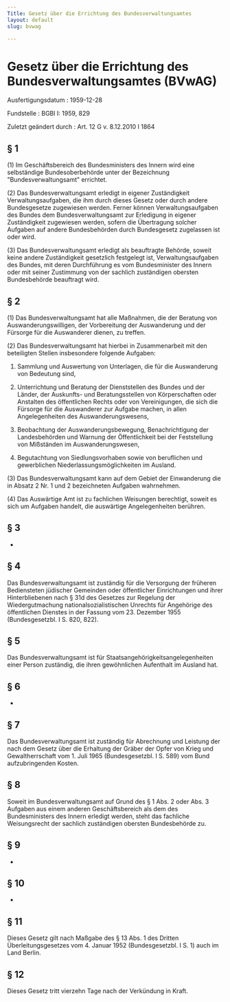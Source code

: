 ```yaml
---
Title: Gesetz über die Errichtung des Bundesverwaltungsamtes
layout: default
slug: bvwag

---
```


# Gesetz über die Errichtung des Bundesverwaltungsamtes (BVwAG)

Ausfertigungsdatum
:   1959-12-28

Fundstelle
:   BGBl I: 1959, 829

Zuletzt geändert durch
:   Art. 12 G v. 8.12.2010 I 1864


## § 1

(1) Im Geschäftsbereich des Bundesministers des Innern wird eine
selbständige Bundesoberbehörde unter der Bezeichnung
"Bundesverwaltungsamt" errichtet.

(2) Das Bundesverwaltungsamt erledigt in eigener Zuständigkeit
Verwaltungsaufgaben, die ihm durch dieses Gesetz oder durch andere
Bundesgesetze zugewiesen werden. Ferner können Verwaltungsaufgaben des
Bundes dem Bundesverwaltungsamt zur Erledigung in eigener
Zuständigkeit zugewiesen werden, sofern die Übertragung solcher
Aufgaben auf andere Bundesbehörden durch Bundesgesetz zugelassen ist
oder wird.

(3) Das Bundesverwaltungsamt erledigt als beauftragte Behörde, soweit
keine andere Zuständigkeit gesetzlich festgelegt ist,
Verwaltungsaufgaben des Bundes, mit deren Durchführung es vom
Bundesminister des Innern oder mit seiner Zustimmung von der sachlich
zuständigen obersten Bundesbehörde beauftragt wird.


## § 2

(1) Das Bundesverwaltungsamt hat alle Maßnahmen, die der Beratung von
Auswanderungswilligen, der Vorbereitung der Auswanderung und der
Fürsorge für die Auswanderer dienen, zu treffen.

(2) Das Bundesverwaltungsamt hat hierbei in Zusammenarbeit mit den
beteiligten Stellen insbesondere folgende Aufgaben:

1.  Sammlung und Auswertung von Unterlagen, die für die Auswanderung von
    Bedeutung sind,


2.  Unterrichtung und Beratung der Dienststellen des Bundes und der
    Länder, der Auskunfts- und Beratungsstellen von Körperschaften oder
    Anstalten des öffentlichen Rechts oder von Vereinigungen, die sich die
    Fürsorge für die Auswanderer zur Aufgabe machen, in allen
    Angelegenheiten des Auswanderungswesens,


3.  Beobachtung der Auswanderungsbewegung, Benachrichtigung der
    Landesbehörden und Warnung der Öffentlichkeit bei der Feststellung von
    Mißständen im Auswanderungswesen,


4.  Begutachtung von Siedlungsvorhaben sowie von beruflichen und
    gewerblichen Niederlassungsmöglichkeiten im Ausland.




(3) Das Bundesverwaltungsamt kann auf dem Gebiet der Einwanderung die
in Absatz 2 Nr. 1 und 2 bezeichneten Aufgaben wahrnehmen.

(4) Das Auswärtige Amt ist zu fachlichen Weisungen berechtigt, soweit
es sich um Aufgaben handelt, die auswärtige Angelegenheiten berühren.


## § 3

-


## § 4

Das Bundesverwaltungsamt ist zuständig für die Versorgung der früheren
Bediensteten jüdischer Gemeinden oder öffentlicher Einrichtungen und
ihrer Hinterbliebenen nach § 31d des Gesetzes zur Regelung der
Wiedergutmachung nationalsozialistischen Unrechts für Angehörige des
öffentlichen Dienstes in der Fassung vom 23. Dezember 1955
(Bundesgesetzbl. I S. 820, 822).


## § 5

Das Bundesverwaltungsamt ist für Staatsangehörigkeitsangelegenheiten
einer Person zuständig, die ihren gewöhnlichen Aufenthalt im Ausland
hat.


## § 6

-


## § 7

Das Bundesverwaltungsamt ist zuständig für Abrechnung und Leistung der
nach dem Gesetz über die Erhaltung der Gräber der Opfer von Krieg und
Gewaltherrschaft vom 1. Juli 1965 (Bundesgesetzbl. I S. 589) vom Bund
aufzubringenden Kosten.


## § 8

Soweit im Bundesverwaltungsamt auf Grund des § 1 Abs. 2 oder Abs. 3
Aufgaben aus einem anderen Geschäftsbereich als dem des
Bundesministers des Innern erledigt werden, steht das fachliche
Weisungsrecht der sachlich zuständigen obersten Bundesbehörde zu.


## § 9

-


## § 10

-


## § 11

Dieses Gesetz gilt nach Maßgabe des § 13 Abs. 1 des Dritten
Überleitungsgesetzes vom 4. Januar 1952 (Bundesgesetzbl. I S. 1) auch
im Land Berlin.


## § 12

Dieses Gesetz tritt vierzehn Tage nach der Verkündung in Kraft.

